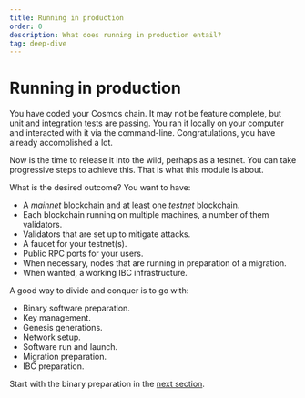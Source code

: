 ```yaml
---
title: Running in production
order: 0
description: What does running in production entail?
tag: deep-dive
---
```


# Running in production

You have coded your Cosmos chain. It may not be feature complete, but unit and integration tests are passing. You ran it locally on your computer and interacted with it via the command-line. Congratulations, you have already accomplished a lot.

Now is the time to release it into the wild, perhaps as a testnet. You can take progressive steps to achieve this. That is what this module is about.

What is the desired outcome? You want to have:

* A _mainnet_ blockchain and at least one _testnet_ blockchain.
* Each blockchain running on multiple machines, a number of them validators.
* Validators that are set up to mitigate attacks.
* A faucet for your testnet(s).
* Public RPC ports for your users.
* When necessary, nodes that are running in preparation of a migration.
* When wanted, a working IBC infrastructure.

A good way to divide and conquer is to go with:

* Binary software preparation.
* Key management.
* Genesis generations.
* Network setup.
* Software run and launch.
* Migration preparation.
* IBC preparation.

Start with the binary preparation in the [next section](./1-software.md).
